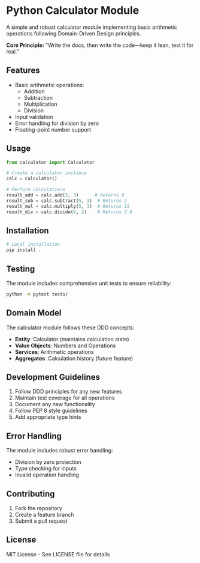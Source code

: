 # Python Calculator Module

A simple and robust calculator module implementing basic arithmetic operations following Domain-Driven Design principles.

**Core Principle:** "Write the docs, then write the code—keep it lean, test it for real."

## Features

- Basic arithmetic operations:
  - Addition
  - Subtraction
  - Multiplication
  - Division
- Input validation
- Error handling for division by zero
- Floating-point number support

## Usage

```python
from calculator import Calculator

# Create a calculator instance
calc = Calculator()

# Perform calculations
result_add = calc.add(5, 3)      # Returns 8
result_sub = calc.subtract(5, 3)  # Returns 2
result_mul = calc.multiply(5, 3)  # Returns 15
result_div = calc.divide(6, 2)    # Returns 3.0
```

## Installation

```bash
# Local installation
pip install .
```

## Testing

The module includes comprehensive unit tests to ensure reliability:

```bash
python -m pytest tests/
```

## Domain Model

The calculator module follows these DDD concepts:

- **Entity**: Calculator (maintains calculation state)
- **Value Objects**: Numbers and Operations
- **Services**: Arithmetic operations
- **Aggregates**: Calculation history (future feature)

## Development Guidelines

1. Follow DDD principles for any new features
2. Maintain test coverage for all operations
3. Document any new functionality
4. Follow PEP 8 style guidelines
5. Add appropriate type hints

## Error Handling

The module includes robust error handling:

- Division by zero protection
- Type checking for inputs
- Invalid operation handling

## Contributing

1. Fork the repository
2. Create a feature branch
3. Submit a pull request

## License

MIT License - See LICENSE file for details
